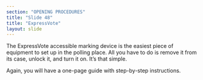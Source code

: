 ```yaml
---
section: "OPENING PROCEDURES"
title: "Slide 48"
title: "ExpressVote"
layout: slide
---
```


The ExpressVote accessible marking device is the easiest piece of equipment to set up in the polling place. All you have to do is remove it from its case, unlock it, and turn it on. It’s that simple.

Again, you will have a one-page guide with step-by-step instructions.
